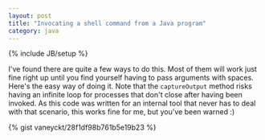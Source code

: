 ```yaml
---
layout: post
title: "Invocating a shell command from a Java program"
category: java
---
```

{% include JB/setup %}

I've found there are quite a few ways to do this. Most of them will work just fine right up until you find yourself having to pass arguments with spaces. Here's the easy way of doing it. Note that the `captureOutput` method risks having an infinite loop for processes that don't close after having been invoked. As this code was written for an internal tool that never has to deal with that scenario, this works fine for me, but you've been warned :)

{% gist vaneyckt/28f1df98b761b5e19b23 %}
